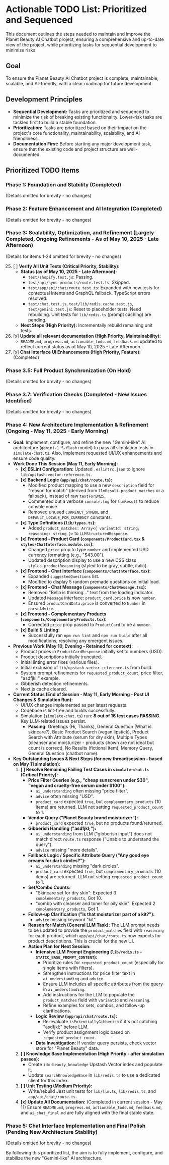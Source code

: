 # Actionable TODO List: Prioritized and Sequenced

This document outlines the steps needed to maintain and improve the Planet Beauty AI Chatbot project, ensuring a comprehensive and up-to-date view of the project, while prioritizing tasks for sequential development to minimize risks.

## Goal

To ensure the Planet Beauty AI Chatbot project is complete, maintainable, scalable, and AI-friendly, with a clear roadmap for future development.

## Development Principles

*   **Sequential Development:** Tasks are prioritized and sequenced to minimize the risk of breaking existing functionality. Lower-risk tasks are tackled first to build a stable foundation.
*   **Prioritization:** Tasks are prioritized based on their impact on the project's core functionality, maintainability, scalability, and AI-friendliness.
*   **Documentation First:** Before starting any major development task, ensure that the existing code and project structure are well-documented.

## Prioritized TODO Items

### Phase 1: Foundation and Stability (Completed)
(Details omitted for brevity - no changes)

### Phase 2: Feature Enhancement and AI Integration (Completed)
(Details omitted for brevity - no changes)

### Phase 3: Scalability, Optimization, and Refinement (Largely Completed, Ongoing Refinements - As of May 10, 2025 - Late Afternoon)
(Details for items 1-24 omitted for brevity - no changes)

25. [ ] **Verify All Unit Tests (Critical Priority, Stability):**
    *   **Status (as of May 10, 2025 - Late Afternoon):**
        *   `test/shopify.test.js`: Passing.
        *   `test/api/sync-products/route.test.ts`: Skipped.
        *   `test/app/api/chat/route.test.ts`: Expanded with new tests for contextual intents and GraphQL fallback. TypeScript errors resolved.
        *   `test/chat.test.js`, `test/lib/redis.cache.test.js`, `test/gemini.test.js`: Reset to placeholder tests. Need rebuilding. Unit tests for `lib/redis.ts` (prompt caching) are pending.
    *   **Next Steps (High Priority):** Incrementally rebuild remaining unit tests.
26. [x] **Update all relevant documentation (High Priority, Maintainability):**
    *   `README.md`, `progress.md`, `actionable_todo.md`, `feedback.md` updated to reflect current status as of May 10, 2025 - Late Afternoon.
27. [x] **Chat Interface UI Enhancements (High Priority, Feature):** (Completed)

### Phase 3.5: Full Product Synchronization (On Hold)
(Details omitted for brevity - no changes)

### Phase 3.7: Verification Checks (Completed - New Issues Identified)
(Details omitted for brevity - no changes)

### Phase 4: New Architecture Implementation & Refinement (Ongoing - May 11, 2025 - Early Morning)

*   **Goal:** Implement, configure, and refine the new "Gemini-like" AI architecture (`gemini-1.5-flash` model) to pass all simulation tests in `simulate-chat.ts`. Also, implement requested UI/UX enhancements and ensure code quality.
*   **Work Done This Session (May 11, Early Morning):**
    *   **[x] ESLint Configuration:** Updated `.eslintrc.json` to ignore `lib/upstash-vector-reference.ts`.
    *   **[x] Backend Logic (`app/api/chat/route.ts`):**
        *   Modified product mapping to use a new `description` field for "reason for match" (derived from `llmResult.product_matches` or a fallback), instead of raw `textForBM25`.
        *   Commented out a verbose `console.log` for `llmResult` to reduce console noise.
        *   Removed unused `CURRENCY_SYMBOL` and `DEFAULT_LOCALE_FOR_CURRENCY` constants.
    *   **[x] Type Definitions (`lib/types.ts`):**
        *   Added `product_matches: Array<{ variantId: string; reasoning: string }>` to `LLMStructuredResponse`.
    *   **[x] Frontend - Product Card (`components/ProductCard.tsx` & `styles/ChatInterface.module.css`):**
        *   Changed `price` prop to type `number` and implemented USD currency formatting (e.g., "$43.00").
        *   Updated description display to use a new CSS class `styles.productReasoning` (styled to be gray, subtle, italic).
    *   **[x] Frontend - Chat Interface (`components/ChatInterface.tsx`):**
        *   Expanded `suggestedQuestions` list.
        *   Modified to display 5 random premade questions on initial load.
    *   **[x] Frontend - Chat Message (`components/ChatMessage.tsx`):**
        *   Removed "Bella is thinking..." text from the loading indicator.
        *   Updated `Message` interface: `product_card.price` is now `number`.
        *   Ensured `productCardData.price` is converted to `Number` in `parseAdvice`.
    *   **[x] Frontend - Complementary Products (`components/ComplementaryProducts.tsx`):**
        *   Corrected `price` prop passed to `ProductCard` to be a `number`.
    *   **[x] Build & Linting:**
        *   Successfully ran `npm run lint` and `npm run build` after all modifications, resolving any emergent issues.
*   **Previous Work (May 10, Evening - Retained for context):**
    *   Product prices in `ProductCardResponse` initially set to numbers (USD).
    *   Product descriptions initially truncated.
    *   Initial linting error fixes (various files).
    *   Initial exclusion of `lib/upstash-vector-reference.ts` from build.
    *   System prompt refinements for `requested_product_count`, price filter, "asdfjkl;" example.
    *   Gibberish detection refinements.
    *   Next.js cache cleared.
*   **Current Status (End of Session - May 11, Early Morning - Post UI Changes & Simulation Run):**
    *   UI/UX changes implemented as per latest requests.
    *   Codebase is lint-free and builds successfully.
    *   Simulation (`simulate-chat.ts`) run: **8 out of 16 test cases PASSING.** Key LLM-related issues persist.
        *   **Passing:** Greetings (Hi, Thanks), General Question (What is skincare?), Basic Product Search (vegan lipstick), Product Search with Attribute (serum for dry skin), Multiple Types (cleanser and moisturizer - products shown are not ideal but count is correct), No Results (fictional item), Memory Query, General Question (chatbot name).
*   **Key Outstanding Issues & Next Steps (for new thread/session - based on May 11 simulation):**
    1.  **[ ] Resolve Remaining Failing Test Cases in `simulate-chat.ts` (Critical Priority):**
        *   **Price Filter Queries (e.g., "cheap sunscreen under $30", "vegan and cruelty-free serum under $100"):**
            *   `ai_understanding` often missing "price filter".
            *   `advice` often missing "USD".
            *   `product_card` expected `true`, but `complementary_products` (10 items) are returned. LLM not setting `requested_product_count` to 1.
        *   **Vendor Query ("Planet Beauty brand moisturizer"):**
            *   `product_card` expected `true`, but no products found/returned.
        *   **Gibberish Handling ("asdfjkl;"):**
            *   `ai_understanding` from LLM ("gibberish input") does not match direct `route.ts` response ("Unable to understand the query").
            *   `advice` missing "more details".
        *   **Fallback Logic / Specific Attribute Query ("Any good eye creams for dark circles?"):**
            *   `ai_understanding` missing "dark circles".
            *   `product_card` expected `true`, but `complementary_products` (10 items) are returned. LLM not setting `requested_product_count` to 1.
        *   **Set/Combo Counts:**
            *   "Skincare set for dry skin": Expected 3 `complementary_products`, Got 10.
            *   "combo with cleanser and toner for oily skin": Expected 2 `complementary_products`, Got 1.
        *   **Follow-up Clarification ("Is that moisturizer part of a kit?"):**
            *   `advice` missing keyword "kit".
        *   **Reason for Match (General LLM Task):** The LLM prompt needs to be updated to provide the `product_matches` field with `reasoning` for each product, which `app/api/chat/route.ts` now expects for product descriptions. This is crucial for the new UI.
        *   **Action Plan for Next Session:**
            *   **Intensive LLM Prompt Engineering (`lib/redis.ts` - `STATIC_BASE_PROMPT_CONTENT`):**
                *   Prioritize rules for `requested_product_count` (especially for single items with filters).
                *   Strengthen instructions for price filter text in `ai_understanding` and `advice`.
                *   Ensure LLM includes all specific attributes from the query in `ai_understanding`.
                *   Add instructions for the LLM to populate the `product_matches` field with `variantId` and `reasoning`.
                *   Refine examples for sets, combos, and follow-up clarifications.
            *   **Logic Review (`app/api/chat/route.ts`):**
                *   Re-evaluate `isPotentiallyGibberish` if it's not catching "asdfjkl;" before LLM.
                *   Verify product assignment logic based on `requested_product_count`.
            *   **Data Investigation:** If vendor query persists, check vector store for "Planet Beauty" data.
    2.  **[ ] Knowledge Base Implementation (High Priority - after simulation passes):**
        *   Create `idx:beauty_knowledge` Upstash Vector index and populate it.
        *   Update `searchKnowledgeBase` in `lib/redis.ts` to use a dedicated client for this index.
    3.  **[ ] Unit Testing (Medium Priority):**
        *   Write/rebuild Jest unit tests for `lib/llm.ts`, `lib/redis.ts`, and `app/api/chat/route.ts`.
    4.  **[x] Update All Documentation:** (Completed in current session - May 11) Ensure `README.md`, `progress.md`, `actionable_todo.md`, `feedback.md`, and `ai_chat_final.md` are fully aligned with the final stable state.

### Phase 5: Chat Interface Implementation and Final Polish (Pending New Architecture Stability)
(Details omitted for brevity - no changes)

By following this prioritized list, the aim is to fully implement, configure, and stabilize the new "Gemini-like" AI architecture.
